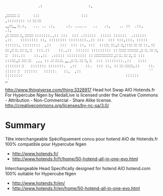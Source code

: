                    .:                     :,                                          
,:::::::: ::`      :::                   :::                                          
,:::::::: ::`      :::                   :::                                          
.,,:::,,, ::`.:,   ... .. .:,     .:. ..`... ..`   ..   .:,    .. ::  .::,     .:,`   
   ,::    :::::::  ::, :::::::  `:::::::.,:: :::  ::: .::::::  ::::: ::::::  .::::::  
   ,::    :::::::: ::, :::::::: ::::::::.,:: :::  ::: :::,:::, ::::: ::::::, :::::::: 
   ,::    :::  ::: ::, :::  :::`::.  :::.,::  ::,`::`:::   ::: :::  `::,`   :::   ::: 
   ,::    ::.  ::: ::, ::`  :::.::    ::.,::  :::::: ::::::::: ::`   :::::: ::::::::: 
   ,::    ::.  ::: ::, ::`  :::.::    ::.,::  .::::: ::::::::: ::`    ::::::::::::::: 
   ,::    ::.  ::: ::, ::`  ::: ::: `:::.,::   ::::  :::`  ,,, ::`  .::  :::.::.  ,,, 
   ,::    ::.  ::: ::, ::`  ::: ::::::::.,::   ::::   :::::::` ::`   ::::::: :::::::. 
   ,::    ::.  ::: ::, ::`  :::  :::::::`,::    ::.    :::::`  ::`   ::::::   :::::.  
                                ::,  ,::                               ``             
                                ::::::::                                              
                                 ::::::                                               
                                  `,,`


http://www.thingiverse.com/thing:3328917
Head hot Swap AIO Hotends.fr For Hypercube Ngen by NedalLive is licensed under the Creative Commons - Attribution - Non-Commercial - Share Alike license.
http://creativecommons.org/licenses/by-nc-sa/3.0/

# Summary

Tête interchangeable Spécifiquement concu pour hotend AIO de Hotends.fr
100% compatible pour Hypercube Ngen
- http://www.hotends.fr/
- http://www.hotends.fr/fr/home/50-hotend-all-in-one-evo.html

Interchangeable Head Specifically designed for hotend AIO hotend.com
100% suitable for Hypercube Ngen
- http://www.hotends.fr/en/
- http://www.hotends.fr/en/home/50-hotend-all-in-one-evo.html